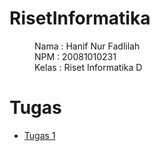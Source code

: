 # RisetInformatika
<dl>
  <dd>Nama : Hanif Nur Fadlilah</dd>
  <dd>NPM : 20081010231</dd>
  <dd>Kelas : Riset Informatika D</dd>
</dl>

<h1>Tugas</h1>
<ul>
  <li><a href="tugas1">Tugas 1</a></li>
</ul>



